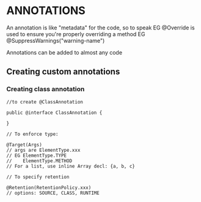 # ANNOTATIONS

An annotation is like "metadata" for the code, so to speak
EG @Override is used to ensure you're properly overriding a method
EG @SuppressWarnings("warning-name")

Annotations can be added to almost any code

## Creating custom annotations

### Creating class annotation

	//to create @ClassAnnotation
	
	public @interface ClassAnnotation {
	
	}

	// To enforce type:
	
	@Target(Args)
	// args are ElementType.xxx
	// EG ElementType.TYPE 
	//    ElementType.METHOD
	// For a list, use inline Array decl: {a, b, c}
	
	// To specify retention
	
	@Retention(RetentionPolicy.xxx)
	// options: SOURCE, CLASS, RUNTIME

	
